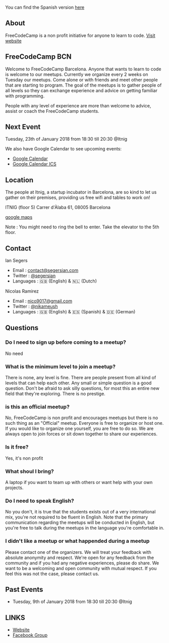 You can find the Spanish version [here](https://segersian.github.io/freecodecampbcn/spa.html)

## About

FreeCodeCamp is a non profit initiative for anyone to learn to code. [Visit website](https://www.freecodecamp.org/)

## FreeCodeCamp BCN

Welcome to FreeCodeCamp Barcelona. Anyone that wants to learn to code is welcome to our meetups. Currently we organize every 2 weeks on Tuesday our meetups. Come alone or with friends and meet other people that are starting to program. The goal of the meetups is to gather people of all levels so they can exchange experience and advice on getting familiar with programming.

People with any level of experience are more than welcome to advice, assist or coach the FreeCodeCamp students. 

## Next Event
Tuesday, 23th of January 2018 from 18:30 till 20:30 @Itnig

We also have Google Calendar to see upcoming events:
 - [Google Calendar](https://calendar.google.com/calendar/b/1?cid=OG9ma3E2dHJkb3Nvb2tkbTZlM2JnZWFrZ2NAZ3JvdXAuY2FsZW5kYXIuZ29vZ2xlLmNvbQ)
 - [Google Calendar ICS](https://calendar.google.com/calendar/ical/8ofkq6trdosookdm6e3bgeakgc%40group.calendar.google.com/public/basic.ics)

## Location
The people at Itnig, a startup incubator in Barcelona, are so kind to let us gather on their premises, providing us free wifi and tables to work on!

ITNIG (floor 5)
Carrer d'Àlaba 61, 
08005 Barcelona

[google maps](https://goo.gl/maps/yeix8tqJF7M2)

Note : You might need to ring the bell to enter. Take the elevator to the 5th floor.

## Contact

Ian Segers

- Email : contact@segersian.com
- Twitter : [@segersian](https://twitter.com/SegersIan)
- Languages : 🇬🇧 (English) & 🇳🇱 (Dutch)

Nicolas Ramirez 

- Email : nico9017@gmail.com
- Twitter : [@nikameush](https://twitter.com/nikameush)
- Languages : 🇬🇧 (English) & 🇪🇸 (Spanish) & 🇩🇪 (German)

## Questions

### Do I need to sign up before coming to a meetup?
No need

### What is the minimum level to join a meetup?
There is none, any level is fine. There are people present from all kind of levels that can help each other. Any small or simple question is a good question. Don't be afraid to ask silly questions, for most this an entire new field that they're exploring. There is no prestige.

### is this an official meetup?
No, FreeCodeCamp is non profit and encourages meetups but there is no such thing as an "Official" meetup. Everyone is free to organize or host one. If you would like to organize one yourself, you are free to do so. We are always open to join forces or sit down together to share our experiences.

### Is it free?
Yes, it's non profit

### What shoul I bring?
A laptop if you want to team up with others or want help with your own projects.

### Do I need to speak English?
No you don't, it is true that the students exists out of a very international mix, you're not required to be fluent in English. Note that the primary communication regarding the meetups will be conducted in English, but you're free to talk during the meetups in the language you're comfortable in.

### I didn't like a meetup or what happended during a meetup
Please contact one of the organizers. We will treat your feedback with absolute anonymity and respect. We're open for any feedback from the community and if you had any negative experiences, please do share. We want to be a welcoming and open community with mutual respect. If you feel this was not the case, please contact us.

## Past Events
- Tuesday, 9th of January 2018 from 18:30 till 20:30 @Itnig

## LINKS
- [Website](https://www.freecodecamp.org/)
- [Facebook Group](https://www.facebook.com/groups/free.code.camp.barcelona/?ref=br_rs)

